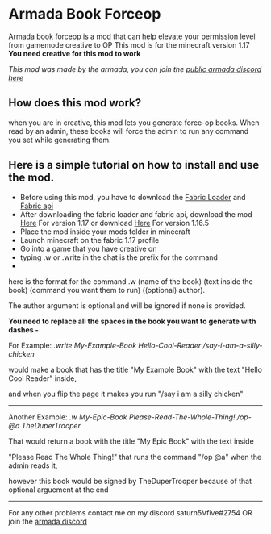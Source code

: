 # Armada Book Forceop

Armada book forceop is a mod that can help elevate your permission level from gamemode creative to OP
This mod is for the minecraft version 1.17
**You need creative for this mod to work**

*This mod was made by the armada, you can join the [public armada discord here](https://discord.com/invite/2XgybNSNmU)*

## How does this mod work?
when you are in creative, this mod lets you generate force-op books.
When read by an admin, these books will force the admin to run any command you set while generating them.

## Here is a simple tutorial on how to install and use the mod.
- Before using this mod, you have to download the [Fabric Loader](https://fabricmc.net/use/) and [Fabric api](https://www.curseforge.com/minecraft/mc-mods/fabric-api)
- After downloading the fabric loader and fabric api, download the mod [Here](https://github.com/Saturn5Vfive/ArmadaForceop/raw/master/DownloadBuild/forceop-1.0.0%20-%201.17.jar) For version 1.17 or download [Here](https://github.com/Saturn5Vfive/ArmadaForceop/raw/master/DownloadBuild/forceop-1.0.0%20-%201.16.5.jar) For version 1.16.5
- Place the mod inside your mods folder in minecraft
- Launch minecraft on the fabric 1.17 profile
- Go into a game that you have creative on
- typing .w or .write in the chat is the prefix for the command
- 
here is the format for the command .w (name of the book) (text inside the book) (command you want them to run) ((optional) author). 

 The author argument is optional and will be ignored if none is provided. 
 
 **You need to replace all the spaces in the book you want to generate with dashes -**
 
 For Example:
  *.write My-Example-Book Hello-Cool-Reader /say-i-am-a-silly-chicken*
  
  would make a book that has the title "My Example Book" with the text "Hello Cool Reader" inside, 
  
 and when you flip the page it makes you run "/say i am a silly chicken"
  
 ---
  
  Another Example:
  *.w My-Epic-Book Please-Read-The-Whole-Thing! /op-@a TheDuperTrooper*
  
  That would return a book with the title "My Epic Book" with the text inside 
  
 "Please Read The Whole Thing!" that runs the command "/op @a" when the admin reads it, 
 
 however this book would be signed by TheDuperTrooper because of that optional arguement at the end
 
---
 
 For any other problems contact me on my discord saturn5Vfive#2754
 OR join the [armada discord](https://discord.com/invite/2XgybNSNmU)

